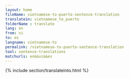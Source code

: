 ```yaml
---
layout: home
fileName: vietnamese-to-puerto-sentence-translation
translatein: vietnamese_to_puerto
folderName : translate
lang: en
from: vi
to: es
langname: vietnamese-to
permalink: /vietnamese-to-puerto-sentence-translation
tool: sentence-translations
matchurls: en&&vi&&es
---
```

{% include section/translateinto.html %}
